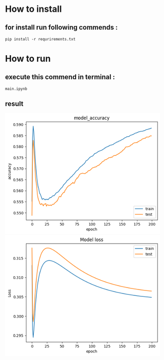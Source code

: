 # How to install
## for install run following commends :
```
pip install -r requrirements.txt
```
# How to run 
## execute this commend in terminal :
```
main.ipynb
```
## result
![](output.png)
![](output_2.png)